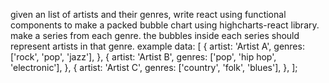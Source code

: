 given an list of artists and their genres, write react using functional components to make a packed bubble chart using highcharts-react library. make a series from each genre. the bubbles inside each series should represent artists in that genre. example data:  [
  {
    artist: 'Artist A',
    genres: ['rock', 'pop', 'jazz'],
  },
  {
    artist: 'Artist B',
    genres: ['pop', 'hip hop', 'electronic'],
  },
  {
    artist: 'Artist C',
    genres: ['country', 'folk', 'blues'],
  },
];
